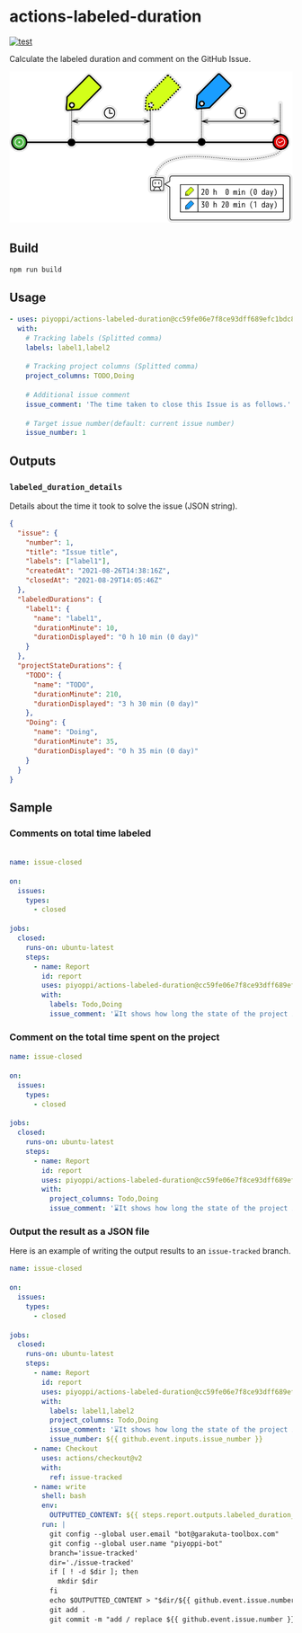 # actions-labeled-duration

[![test](https://github.com/piyoppi/actions-labeled-duration/actions/workflows/ci.yml/badge.svg)](https://github.com/piyoppi/actions-labeled-duration/actions/workflows/ci.yml)

Calculate the labeled duration and comment on the GitHub Issue.

![summary](./images/README_summary.png)

## Build

```
npm run build
```

## Usage

```yml
- uses: piyoppi/actions-labeled-duration@cc59fe06e7f8ce93dff689efc1bdc87ae29e28ac # (A commit hash containing the Actions you want to use.)
  with:
    # Tracking labels (Splitted comma)
    labels: label1,label2

    # Tracking project columns (Splitted comma)
    project_columns: TODO,Doing

    # Additional issue comment
    issue_comment: 'The time taken to close this Issue is as follows.'

    # Target issue number(default: current issue number)
    issue_number: 1
```

## Outputs

### `labeled_duration_details`

Details about the time it took to solve the issue (JSON string).

```json
{
  "issue": {
    "number": 1,
    "title": "Issue title",
    "labels": ["label1"],
    "createdAt": "2021-08-26T14:38:16Z",
    "closedAt": "2021-08-29T14:05:46Z"
  },
  "labeledDurations": {
    "label1": {
      "name": "label1",
      "durationMinute": 10,
      "durationDisplayed": "0 h 10 min (0 day)"
    }
  },
  "projectStateDurations": {
    "TODO": {
      "name": "TODO",
      "durationMinute": 210,
      "durationDisplayed": "3 h 30 min (0 day)"
    },
    "Doing": {
      "name": "Doing",
      "durationMinute": 35,
      "durationDisplayed": "0 h 35 min (0 day)"
    }
  }
}
```

## Sample

### Comments on total time labeled

```yml

name: issue-closed

on:
  issues:
    types:
      - closed

jobs:
  closed:
    runs-on: ubuntu-latest
    steps:
      - name: Report
        id: report
        uses: piyoppi/actions-labeled-duration@cc59fe06e7f8ce93dff689efc1bdc87ae29e28ac
        with:
          labels: Todo,Doing
          issue_comment: '⌛It shows how long the state of the project is taking.'
```

### Comment on the total time spent on the project

```yml
name: issue-closed

on:
  issues:
    types:
      - closed

jobs:
  closed:
    runs-on: ubuntu-latest
    steps:
      - name: Report
        id: report
        uses: piyoppi/actions-labeled-duration@cc59fe06e7f8ce93dff689efc1bdc87ae29e28ac
        with:
          project_columns: Todo,Doing
          issue_comment: '⌛It shows how long the state of the project is taking.'
```

### Output the result as a JSON file

Here is an example of writing the output results to an `issue-tracked` branch.

```yml
name: issue-closed

on:
  issues:
    types:
      - closed

jobs:
  closed:
    runs-on: ubuntu-latest
    steps:
      - name: Report
        id: report
        uses: piyoppi/actions-labeled-duration@cc59fe06e7f8ce93dff689efc1bdc87ae29e28ac
        with:
          labels: label1,label2
          project_columns: Todo,Doing
          issue_comment: '⌛It shows how long the state of the project is taking.'
          issue_number: ${{ github.event.inputs.issue_number }}
      - name: Checkout
        uses: actions/checkout@v2
        with:
          ref: issue-tracked
      - name: write
        shell: bash
        env:
          OUTPUTTED_CONTENT: ${{ steps.report.outputs.labeled_duration_details }}
        run: |
          git config --global user.email "bot@garakuta-toolbox.com"
          git config --global user.name "piyoppi-bot"
          branch='issue-tracked'
          dir='./issue-tracked'
          if [ ! -d $dir ]; then
            mkdir $dir
          fi
          echo $OUTPUTTED_CONTENT > "$dir/${{ github.event.issue.number }}.json"
          git add .
          git commit -m "add / replace ${{ github.event.issue.number }}.json"
```
